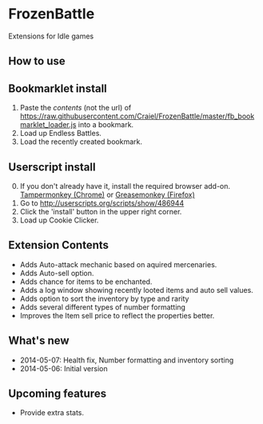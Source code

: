 FrozenBattle
=============

Extensions for Idle games

How to use
----------

## Bookmarklet install

1. Paste the *contents* (not the url) of https://raw.githubusercontent.com/Craiel/FrozenBattle/master/fb_bookmarklet_loader.js into a bookmark.
2. Load up Endless Battles.
3. Load the recently created bookmark.

## Userscript install

0. If you don't already have it, install the required browser add-on. [Tampermonkey (Chrome)](https://chrome.google.com/webstore/detail/tampermonkey/dhdgffkkebhmkfjojejmpbldmpobfkfo?hl=en) or [Greasemonkey (Firefox)](https://addons.mozilla.org/en-US/firefox/addon/greasemonkey/)
1. Go to http://userscripts.org/scripts/show/486944
2. Click the 'install' button in the upper right corner.
3. Load up Cookie Clicker.

Extension Contents
---------------------------

 - Adds Auto-attack mechanic based on aquired mercenaries.
 - Adds Auto-sell option.
 - Adds chance for items to be enchanted.
 - Adds a log window showing recently looted items and auto sell values.
 - Adds option to sort the inventory by type and rarity
 - Adds several different types of number formatting
 - Improves the Item sell price to reflect the properties better.
 
What's new
-----------

 - 2014-05-07: Health fix, Number formatting and inventory sorting
 - 2014-05-06: Initial version

Upcoming features
------------------

 - Provide extra stats.
